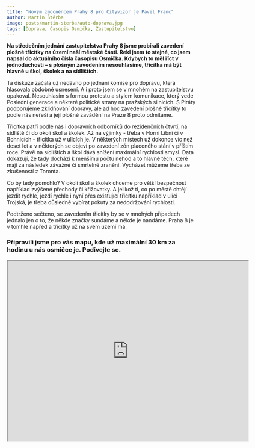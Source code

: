 ```yaml
---
title: "Novým zmocněncem Prahy 8 pro Cityvizor je Pavel Franc"
author: Martin Štěrba
image: posts/martin-sterba/auto-doprava.jpg
tags: [Doprava, Časopis Osmička, Zastupitelstvo]
---
```


**Na středečním jednání zastupitelstva Prahy 8 jsme probírali zavedení plošné třicítky na území naší městské části. Řekl jsem to stejné, co jsem napsal do aktuálního čísla časopisu Osmička. Kdybych to měl říct v jednoduchosti – s plošným zavedením nesouhlasíme, třicítka má být hlavně u škol, školek a na sídlištích.**

Ta diskuze začala už nedávno po jednání komise pro dopravu, která hlasovala obdobné usnesení. A i proto jsem se v mnohém na zastupitelstvu opakoval. Nesouhlasím s formou protestu a stylem komunikace, který vede Poslední generace a některé politické strany na pražských silnicích. S Piráty podporujeme zklidňování dopravy, ale ad hoc zavedení plošné třicítky to podle nás neřeší a její plošné zavádění na Praze 8 proto odmítáme. 

Třicítka patří podle nás i dopravních odborníků do rezidenčních čtvrtí, na sídliště či do okolí škol a školek. Až na výjimky - třeba v Horní Libni či v Bohnicích - třicítka už v ulicích je. V některých místech už dokonce víc než deset let a v některých se objeví po zavedení zón placeného stání v příštím roce. Právě na sídlíštích a škol dává snížení maximální rychlosti smysl. Data dokazují, že tady dochází k menšímu počtu nehod a to hlavně těch, které mají za následek závažné či smrtelné zranění. Vycházet můžeme třeba ze zkušeností z Toronta.

Co by tedy pomohlo? V okolí škol a školek chceme pro větší bezpečnost například zvýšené přechody či křižovatky. A jelikož ti, co po městě chtějí jezdit rychle, jezdí rychle i nyní přes existující třicítku například v ulici Trojská, je třeba důsledně vybírat pokuty za nedodržování rychlosti.

Podtrženo sečteno, se zavedením třicítky by se v mnohých případech jednalo jen o to, že někde značky sundáme a někde je nandáme. Praha 8 je v tomhle napřed a třicítky už na svém území má. 

### Připravili jsme pro vás mapu, kde už maximální 30 km za hodinu u nás osmičce je. Podívejte se.

<iframe src="https://www.google.com/maps/d/embed?mid=1SZhstNN2x1Hc1jsY0xrGrhdyAi9Ptsk&hl=cs&ehbc=2E312F" width="640" height="480"></iframe>